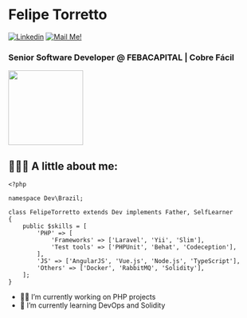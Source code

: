 # Felipe Torretto

[![Linkedin](https://img.shields.io/badge/-Connect-blue?style=flat-square&logo=Linkedin&logoColor=white&link=https://www.linkedin.com/in/felipe-torretto/)](https://www.linkedin.com/in/felipe-torretto/)
[![Mail Me!](https://img.shields.io/badge/-Contact-c14438?style=flat-square&logo=Gmail&logoColor=white&link=mailto:toreti@gmail.com)](mailto:toreti@gmail.com)

### Senior Software Developer @ FEBACAPITAL | Cobre Fácil

<img src="https://media.giphy.com/media/l4FGI8GoTL7N4DsyI/giphy.gif" width="150" height="150" />

## 👨🏻‍💻 A little about me:

```
<?php

namespace Dev\Brazil;

class FelipeTorretto extends Dev implements Father, SelfLearner
{
    public $skills = [
        'PHP' => [
            'Frameworks' => ['Laravel', 'Yii', 'Slim'],
            'Test tools' => ['PHPUnit', 'Behat', 'Codeception'],
        ],
        'JS' => ['AngularJS', 'Vue.js', 'Node.js', 'TypeScript'],
        'Others' => ['Docker', 'RabbitMQ', 'Solidity'],
    ];
}
```
- 👷🏻 I’m currently working on PHP projects
- 🌱 I’m currently learning DevOps and Solidity
